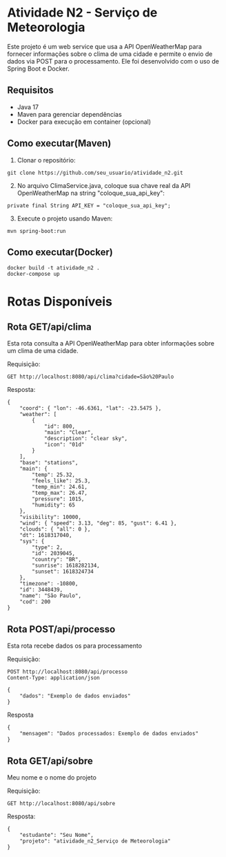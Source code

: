# Atividade N2 - Serviço de Meteorologia

Este projeto é um web service que usa a API OpenWeatherMap para fornecer informações sobre o clima de uma cidade e permite o envio de dados via POST para o processamento. Ele foi desenvolvido com o uso de Spring Boot e Docker.

## Requisitos

* Java 17
* Maven para gerenciar dependências
* Docker para execução em container (opcional)

## Como executar(Maven)

1. Clonar o repositório:
```
git clone https://github.com/seu_usuario/atividade_n2.git
```
2. No arquivo ClimaService.java, coloque sua chave real da API OpenWeatherMap na string "coloque_sua_api_key":
```
private final String API_KEY = "coloque_sua_api_key";
```
3. Execute o projeto usando Maven:
```
mvn spring-boot:run
```
## Como executar(Docker)
```
docker build -t atividade_n2 .
docker-compose up
```
# Rotas Disponíveis

## Rota GET/api/clima

Esta rota consulta a API OpenWeatherMap para obter informações sobre um clima de uma cidade.

Requisição:
```
GET http://localhost:8080/api/clima?cidade=São%20Paulo
```
Resposta:
```
{
    "coord": { "lon": -46.6361, "lat": -23.5475 },
    "weather": [
        {
            "id": 800,
            "main": "Clear",
            "description": "clear sky",
            "icon": "01d"
        }
    ],
    "base": "stations",
    "main": {
        "temp": 25.32,
        "feels_like": 25.3,
        "temp_min": 24.61,
        "temp_max": 26.47,
        "pressure": 1015,
        "humidity": 65
    },
    "visibility": 10000,
    "wind": { "speed": 3.13, "deg": 85, "gust": 6.41 },
    "clouds": { "all": 0 },
    "dt": 1618317040,
    "sys": {
        "type": 2,
        "id": 2039045,
        "country": "BR",
        "sunrise": 1618282134,
        "sunset": 1618324734
    },
    "timezone": -10800,
    "id": 3448439,
    "name": "São Paulo",
    "cod": 200
}
```
## Rota POST/api/processo

Esta rota recebe dados os para processamento

Requisição:
```
POST http://localhost:8080/api/processo
Content-Type: application/json

{
    "dados": "Exemplo de dados enviados"
}
```
Resposta
```
{
    "mensagem": "Dados processados: Exemplo de dados enviados"
}
```
## Rota GET/api/sobre

Meu nome e o nome do projeto

Requisição:
```
GET http://localhost:8080/api/sobre
```
Resposta:
```
{
    "estudante": "Seu Nome",
    "projeto": "atividade_n2_Serviço de Meteorologia"
}
```
